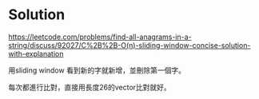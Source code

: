 # Solution

https://leetcode.com/problems/find-all-anagrams-in-a-string/discuss/92027/C%2B%2B-O(n)-sliding-window-concise-solution-with-explanation

用sliding window 看到新的字就新增，並刪除第一個字。

每次都進行比對，直接用長度26的vector比對就好。
